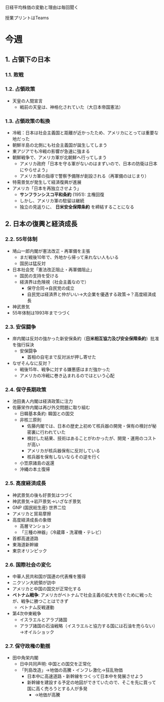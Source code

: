 日経平均株価の変動と理由は毎回聞く

授業プリントはTeams

# 今週

## 1. 占領下の日本

### 1.1. 敗戦

### 1.2. 占領政策
- 天皇の人間宣言
  - 戦前の天皇は、神格化されていた（大日本帝国憲法）

### 1.3. 占領政策の転換

- 冷戦：日本は社会主義国と距離が近かったため、アメリカにとっては重要な地だった
- 朝鮮半島の北側にも社会主義国が誕生してしまう
- 東アジアでも冷戦の影響が急速に強まる
- 朝鮮戦争で、アメリカ軍が北朝鮮へ行ってしまう
  - アメリカ政府「日本を守る軍がないのはまずいので、日本の防衛は日本にやらせよう」
  - アメリカ軍の指導で警察予備隊が創設される（再軍備のはじまり）
- 特需景気が発生して経済復興が進展
- アメリカ「日本を再独立させよう」
  - **サンフランシスコ平和条約** (1951): 主権回復
  - しかし、アメリカ軍の駐留は継続
  - 独立の見返りに、 **日米安全保障条約** を締結することになる

## 2. 日本の復興と経済成長

### 2.2. 55年体制

- 鳩山一郎内閣が憲法改正・再軍備を主張
  - まだ戦後10年で、外地から帰って来れない人もいる
  - 国民は猛反対
- 日本社会党「憲法改正阻止・再軍備阻止」
  - 国民の支持を受ける
  - 経済界は危険視（社会主義なので）
    - 保守合同→自民党の成立
    - 自民党は経済界と仲がいい→大企業を優遇する政策→？高度経済成長
- 神武景気
- 55年体制は1993年までつづく

### 2.3. 安保闘争
- 岸内閣は反対の強かった新安保条約（**日米相互協力及び安全保障条約**）批准を強行採決
  - 安保闘争
    - 首相の自宅まで反対派が押し寄せた
- なぜそんなに反対？
  - 戦後15年、戦争に対する嫌悪感はまだ強かった
  - アメリカの冷戦に巻き込まれるのではという心配

### 2.4. 保守長期政策
- 池田勇人内閣は経済政策に注力
- 佐藤栄作内閣は再び外交問題に取り組む
  - 日韓基本条約: 韓国との国交
  - 非核三原則
    - 佐藤内閣では、日本の歴史上初めて核兵器の開発・保有の検討が秘密裏に行われていた
    - 検討した結果、技術はあることがわかったが、開発・運用のコストが高い
    - アメリカが核兵器保有に反対している
    - 核兵器を保有しないならその逆を行く
  - 小笠原諸島の返還
  - 沖縄の本土復帰

### 2.5. 高度経済成長
- 神武景気の後も好景気はつづく
- 神武景気→岩戸景気→いざなぎ景気
- GNP (国民総生産) 世界二位
- アメリカと貿易摩擦
- 高度経済成長の象徴
  - 高層マンション
  - 「三種の神器」（冷蔵庫・洗濯機・テレビ）
- 首都高速道路
- 東海道新幹線
- 東京オリンピック

### 2.6. 国際社会の変化
- 中華人民共和国が国連の代表権を獲得
- ニクソン大統領が訪中
- アメリカと中国の国交が正常化する
- **ベトナム戦争**: アメリカがベトナムで社会主義の拡大を防ぐために戦ったが、戦争に勝つことはできず
  - ベトナム反戦運動
- 第4次中東戦争
  - イスラエルとアラブ諸国
  - アラブ諸国の石油戦略（イスラエルと協力する国には石油を売らない）→オイルショック

### 2.7. 保守政権の動揺
- 田中角栄内閣
  - 日中共同声明: 中国との国交を正常化
  - 「列島改造」→地価の高騰・インフレ激化→狂乱物価
    - 日本中に高速道路・新幹線をつくって日本中を発展させよう
    - 新幹線を建設する予定の地図ができていたので、そこを先に買って国に高く売ろうとする人が多発
      - →地価が高騰